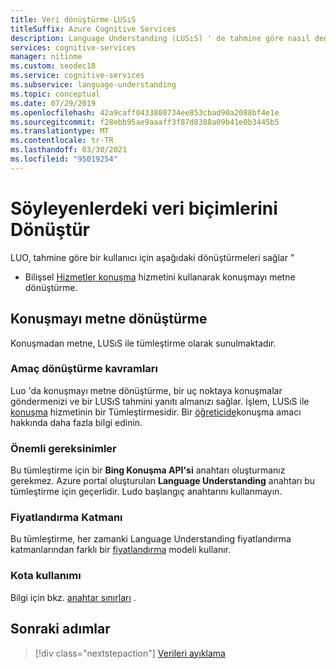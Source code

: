 ```yaml
---
title: Veri dönüştürme-LUSıS
titleSuffix: Azure Cognitive Services
description: Language Understanding (LUSıS) ' de tahmine göre nasıl değiştirilebileceğinizi öğrenin
services: cognitive-services
manager: nitinme
ms.custom: seodec18
ms.service: cognitive-services
ms.subservice: language-understanding
ms.topic: conceptual
ms.date: 07/29/2019
ms.openlocfilehash: 42a9caff0433808734ee853cbad90a2088bf4e1e
ms.sourcegitcommit: f28ebb95ae9aaaff3f87d8388a09b41e0b3445b5
ms.translationtype: MT
ms.contentlocale: tr-TR
ms.lasthandoff: 03/30/2021
ms.locfileid: "95019254"
---
```

# <a name="convert-data-format-of-utterances"></a>Söyleyenlerdeki veri biçimlerini Dönüştür
LUO, tahmine göre bir kullanıcı için aşağıdaki dönüştürmeleri sağlar "

* Bilişsel [Hizmetler konuşma](../Speech-Service/overview.md) hizmetini kullanarak konuşmayı metne dönüştürme.

## <a name="speech-to-text"></a>Konuşmayı metne dönüştürme

Konuşmadan metne, LUSıS ile tümleştirme olarak sunulmaktadır.

### <a name="intent-conversion-concepts"></a>Amaç dönüştürme kavramları
Luo 'da konuşmayı metne dönüştürme, bir uç noktaya konuşmalar göndermenizi ve bir LUSıS tahmini yanıtı almanızı sağlar. İşlem, LUSıS ile [konuşma](/azure/cognitive-services/Speech) hizmetinin bir Tümleştirmesidir. Bir [öğreticide](../speech-service/how-to-recognize-intents-from-speech-csharp.md)konuşma amacı hakkında daha fazla bilgi edinin.

### <a name="key-requirements"></a>Önemli gereksinimler
Bu tümleştirme için bir **Bing Konuşma API'si** anahtarı oluşturmanız gerekmez. Azure portal oluşturulan **Language Understanding** anahtarı bu tümleştirme için geçerlidir. Ludo başlangıç anahtarını kullanmayın.

### <a name="pricing-tier"></a>Fiyatlandırma Katmanı
Bu tümleştirme, her zamanki Language Understanding fiyatlandırma katmanlarından farklı bir [fiyatlandırma](luis-limits.md#key-limits) modeli kullanır.

### <a name="quota-usage"></a>Kota kullanımı
Bilgi için bkz. [anahtar sınırları](luis-limits.md#key-limits) .

## <a name="next-steps"></a>Sonraki adımlar

> [!div class="nextstepaction"]
> [Verileri ayıklama](luis-concept-data-extraction.md)